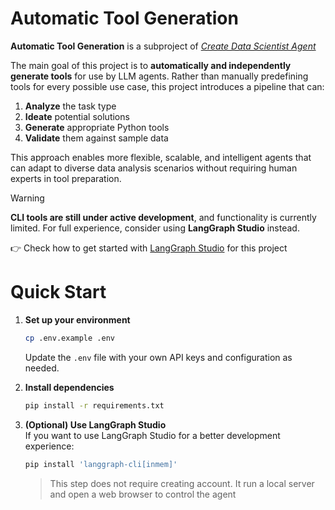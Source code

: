 # Automatic Tool Generation

**Automatic Tool Generation** is a subproject of [*Create Data Scientist Agent*](docs/hyperproject.md)

The main goal of this project is to **automatically and independently generate tools** for use by LLM agents. Rather than manually predefining tools for every possible use case, this project introduces a pipeline that can:

1. **Analyze** the task type  
2. **Ideate** potential solutions  
3. **Generate** appropriate Python tools  
4. **Validate** them against sample data

This approach enables more flexible, scalable, and intelligent agents that can adapt to diverse data analysis scenarios without requiring human experts in tool preparation.

> [!WARNING]
> **CLI tools are still under active development**, and functionality is currently limited.
> For full experience, consider using **LangGraph Studio** instead.
>
> 👉 Check how to get started with [LangGraph Studio](example.link) for this project

# Quick Start

1. **Set up your environment**  
   ```bash
   cp .env.example .env
   ```
   Update the `.env` file with your own API keys and configuration as needed.

2. **Install dependencies**  
   ```bash
   pip install -r requirements.txt
   ```

3. **(Optional) Use LangGraph Studio**  
   If you want to use LangGraph Studio for a better development experience:  
   ```bash
   pip install 'langgraph-cli[inmem]'
   ```
   >This step does not require creating account.
   >It run a local server and open a web browser to control the agent
